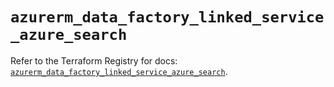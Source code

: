 # `azurerm_data_factory_linked_service_azure_search`

Refer to the Terraform Registry for docs: [`azurerm_data_factory_linked_service_azure_search`](https://registry.terraform.io/providers/hashicorp/azurerm/3.106.1/docs/resources/data_factory_linked_service_azure_search).

